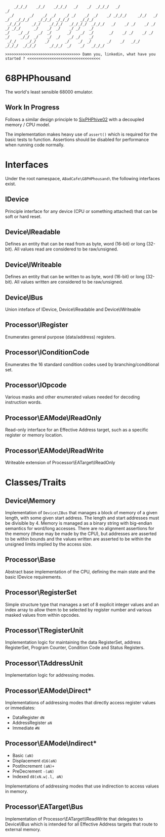 ```
    _/_/_/    _/_/    _/_/_/   _/    _/  _/_/_/   _/                                                            _/
  _/       _/    _/  _/    _/ _/    _/  _/    _/ _/_/_/     _/_/   _/    _/   _/_/_/    _/_/_/  _/_/_/     _/_/_/
 _/_/_/     _/_/    _/_/_/   _/_/_/_/  _/_/_/   _/    _/ _/    _/ _/    _/ _/_/      _/    _/  _/    _/ _/    _/
_/    _/ _/    _/  _/       _/    _/  _/       _/    _/ _/    _/ _/    _/     _/_/  _/    _/  _/    _/ _/    _/
 _/_/     _/_/    _/       _/    _/  _/       _/    _/   _/_/    _/_/_/  _/_/_/      _/_/_/  _/    _/   _/_/_/

>>>>>>>>>>>>>>>>>>>>>>>>>>>>>>>>>> Damn you, linkedin, what have you started ? <<<<<<<<<<<<<<<<<<<<<<<<<<<<<<<<<
```
# 68PHPhousand

The world's least sensible 68000 emulator.

## Work In Progress

Follows a similar design principle to [SixPHPhive02](https://github.com/0xABADCAFE/sixphphive02/tree/main) with a decoupled memory / CPU model.

The implementation makes heavy use of `assert()` which is required for the basic tests to function. Assertions should be disabled for performance when running code normally.

# Interfaces

Under the root namespace, `ABadCafe\G8PHPhousand\` the following interfaces exist.

## IDevice

Principle interface for any device (CPU or something attached) that can be soft or hard reset.

## Device\IReadable

Defines an entity that can be read from as byte, word (16-bit) or long (32-bit). All values read are considered to be raw/unsigned.

## Device\IWriteable

Defines an entity that can be written to as byte, word (16-bit) or long (32-bit). All values written are considered to be raw/unsigned.

## Device\IBus

Union inteface of IDevice, Device\IReadable and Device\IWriteable

## Processor\IRegister

Enumerates general purpose (data/address) registers.

## Processor\IConditionCode

Enumerates the 16 standard condition codes used by branching/conditional set.

## Processor\IOpcode

Various masks and other enumerated values needed for decoding instruction words.

## Processor\EAMode\IReadOnly

Read-only interface for an Effective Address target, such as a specific register or memory location.

## Processor\EAMode\IReadWrite

Writeable extension of Processor\EATarget\IReadOnly


# Classes/Traits

## Device\Memory

Implementation of `Device\IBus` that manages a block of memory of a given length, with some given start address. The length and start addresses must be divisible by 4. Memory is managed as a binary string with big-endian semantics for word/long accesses. There are no alignment assertions for the memory (these may be made by the CPU), but addresses are asserted to be within bounds and the values written are asserted to be within the unsigned limits implied by the access size.

## Processor\Base

Abstract base implementation of the CPU, defining the main state and the basic IDevice requirements.

## Processor\RegisterSet

Simple structure type that manages a set of 8 explicit integer values and an index array to allow them to be selected by register number and various masked values from within opcodes.

## Processor\TRegisterUnit

Implementation logic for maintaining the data RegisterSet, address RegisterSet, Program Counter, Condition Code and Status Registers.

## Processor\TAddressUnit

Implementation logic for addressing modes.

## Processor\EAMode\Direct\*

Implementations of addressing modes that directly access register values or immediates:

- DataRegister `dN`
- AddressRegister `aN`
- Immediate `#N`

## Processor\EAMode\Indirect\*

- Basic `(aN)`
- Displacement `d16(aN)`
- PostIncrement `(aN)+`
- PreDecrement `-(aN)`
- Indexed `d8(xN.w|.l, aN)`

Implementations of addressing modes that use indirection to access values in memory.

## Processor\EATarget\Bus

Implementation of Processor\EATarget\IReadWrite that delegates to Device\IBus which is intended for all Effective Address targets that route to external memory.

